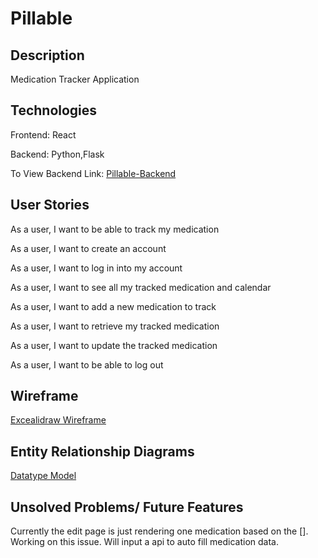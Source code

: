 # Pillable

## Description

Medication Tracker Application

## Technologies
Frontend:
React

Backend:
Python,Flask

To View Backend Link: [Pillable-Backend](https://github.com/rbidon/pillable-backend)


## User Stories

As a user, I want to be able to track my medication

As a user, I want to create an account

As a user, I want to log in into my account

As a user, I want to see all my tracked medication and calendar

As a user, I want to add a new medication to track

As a user, I want to retrieve my tracked medication

As a user, I want to update the tracked medication

As a user, I want to be able to log out

## Wireframe
[ Excealidraw Wireframe](https://excalidraw.com/#json=0_BJW5bHO9Y3k9TIbHwyS,nU0krBMQYN_K3vqVHRieiw
)

##  Entity Relationship Diagrams
[Datatype Model](https://lucid.app/lucidchart/4481a0f2-fc1c-475b-85b8-870e08104ea9/edit?view_items=YLK5Df4qDt0P&invitationId=inv_07a178cb-7318-47ba-ba73-f32d94d665e4)


## Unsolved Problems/ Future Features
Currently the edit page is just rendering one medication based on the []. Working on this issue. Will input a api to auto fill medication data.
